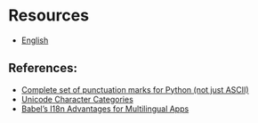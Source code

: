 # Resources

* [English](en/README.md)

## References:
* [Complete set of punctuation marks for Python (not just ASCII)](https://stackoverflow.com/questions/60983836/complete-set-of-punctuation-marks-for-python-not-just-ascii)
* [Unicode Character Categories](https://www.compart.com/en/unicode/category)
* [Babel’s I18n Advantages for Multilingual Apps](https://phrase.com/blog/posts/i18n-advantages-babel-python/)
